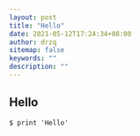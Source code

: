 ```yaml
---
layout: post
title: "Hello"
date: 2021-05-12T17:24:34+08:00
author: drzq
sitemap: false
keywords: ""
description: ""
---
```


## Hello

    $ print 'Hello'


<!--more-->

